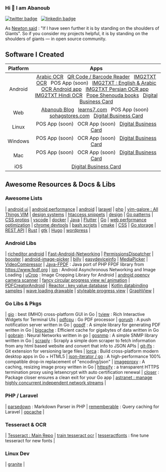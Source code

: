 ### Hi 👋 I am Abanoub

[![twitter badge](https://img.shields.io/badge/twitter-@_abanoub_hanna_-%231FA1F1?style=flat&logo=twitter&logoColor=white)](https://twitter.com/_abanoub_hanna_)
&nbsp;
[![linkedin badge](https://img.shields.io/badge/linkedin-abanoub_hanna-%230177B5?style=flat&logo=linkedin)](https://www.linkedin.com/in/abanoub-hanna)

As [Newton said](https://en.wikipedia.org/wiki/Standing_on_the_shoulders_of_giants) : "If I have seen further it is by standing on the shoulders of Giants". So if you consider my projects helpful, it is by standing on the shoulders of giants — in open source community.

## Software I Created

|Platform|Apps|
|:---:|:---:|
| Android | [Arabic OCR](https://appgallery.huawei.com/#/app/C102909069) &nbsp; [QR Code / Barcode Reader](https://github.com/abanoub-hanna/qr-scanner) &nbsp; [ IMG2TXT OCR](https://play.google.com/store/apps/details?id=com.softwarepharaoh.img2txt.latin) &nbsp;  POS App (soon) &nbsp; [IMG2TXT : English & Arabic OCR Android app](https://play.google.com/store/apps/details?id=com.softwarepharaoh.img2txt) &nbsp; [IMG2TXT Persian OCR app](https://play.google.com/store/apps/details?id=com.softwarepharaoh.img2txt.persian) &nbsp; [IMG2TXT Hindi OCR](https://play.google.com/store/apps/details?id=com.softwarepharaoh.img2txt.hindi) &nbsp; [Pope Shenouda books](https://play.google.com/store/apps/details?id=com.softwarepharaoh.popebooks) &nbsp; [Digital Business Card](https://kartbusiness.com) |
| Web | [Abanoub Blog](https://www.abanoubhanna.com) &nbsp; [learns7.com](https://learns7.com) &nbsp; POS App (soon) &nbsp; [sohagstores.com](https://sohagstores.com/) &nbsp; [Digital Business Card](https://kartbusiness.com) |
| Linux | POS App (soon) &nbsp; OCR App (soon) &nbsp; [Digital Business Card](https://kartbusiness.com) |
| Windows | POS App (soon) &nbsp; OCR App (soon) &nbsp; [Digital Business Card](https://kartbusiness.com) |
| Mac | POS App (soon) &nbsp; OCR App (soon) &nbsp; [Digital Business Card](https://kartbusiness.com) |
| iOS | [Digital Business Card](https://kartbusiness.com) |

## Awesome Resources & Docs & Libs

### Awesome Lists

|
[android ui](https://github.com/wasabeef/awesome-android-ui)
|
[android performance](https://github.com/Juude/awesome-android-performance)
|
[android](https://github.com/JStumpp/awesome-android)
|
[laravel](https://github.com/chiraggude/awesome-laravel)
|
[php](https://github.com/ziadoz/awesome-php)
|
[vim-galore : All Things VIM](https://github.com/mhinz/vim-galore)
|
[design systems](https://github.com/alexpate/awesome-design-systems)
|
[htaccess snippets](https://github.com/phanan/htaccess)
|
[design](https://github.com/gztchan/awesome-design)
|
[Go patterns](https://github.com/tmrts/go-patterns)
|
[CSS protips](https://github.com/AllThingsSmitty/css-protips)
|
[vscode](https://github.com/viatsko/awesome-vscode)
|
[docker](https://github.com/veggiemonk/awesome-docker)
|
[Java](https://github.com/akullpp/awesome-java)
|
[Flutter](https://github.com/Solido/awesome-flutter)
|
[Go](https://github.com/avelino/awesome-go)
|
[web performance optimization](https://github.com/davidsonfellipe/awesome-wpo)
|
[chrome devtools](https://github.com/ChromeDevTools/awesome-chrome-devtools)
|
[bash scripts](https://github.com/awesome-lists/awesome-bash)
|
[cmake](https://github.com/onqtam/awesome-cmake)
|
[CSS](https://github.com/awesome-css-group/awesome-css)
|
[Go storage](https://github.com/gostor/awesome-go-storage)
|
[REST API](https://github.com/marmelab/awesome-rest)
|
[Rust](https://github.com/rust-unofficial/awesome-rust)
|
[gtk](https://github.com/myfreeweb/awesome-gtk)
|
[Hugo](https://github.com/theNewDynamic/awesome-hugo)
|
[wordpress](https://github.com/miziomon/awesome-wordpress)
|

### Android Libs

|
[richeditor android](https://github.com/wasabeef/richeditor-android)
|
[Fast-Android-Networking](https://github.com/amitshekhariitbhu/Fast-Android-Networking)
|
[PermissionsDispatcher](https://github.com/permissions-dispatcher/PermissionsDispatcher)
|
[booster](https://github.com/didi/booster)
|
[android-image-picker](https://github.com/esafirm/android-image-picker)
|
[billy](https://github.com/premium-minds/billy)
|
[easydeviceinfo](https://github.com/nisrulz/easydeviceinfo)
|
[MediaPicker](https://github.com/alhazmy13/MediaPicker)
|
[VideoCompressor](https://github.com/fishwjy/VideoCompressor)
|
[Java-FPDF](https://github.com/nkiraly/Java-FPDF) : Java port of PHP FPDF library from https://www.fpdf.org
|
[ion](https://github.com/koush/ion) : Android Asynchronous Networking and Image Loading
|
[uCrop](https://github.com/Yalantis/uCrop) : Image Cropping Library for Android
|
[android opencv camera scanner](https://github.com/aashari/android-opencv-camera-scanner)
|
[fancy circular progress view w/ animation](https://github.com/zekapp/Android-ProgressViews)
|
[PDFCreatorAndroid](https://github.com/tejpratap46/PDFCreatorAndroid)
|
[Reactor : key value database](https://github.com/oky2abbas/reactor)
|
[Kotlin databinding samples](https://github.com/android/databinding-samples)
|
[wave loading drawable](https://github.com/race604/WaveLoading)
|
[styleable progress view](https://github.com/WhiteDG/ProgressView)
|
[GraphView](https://github.com/jjoe64/GraphView)
|

### Go Libs & Pkgs

|
[gio](https://github.com/gioui/gio) : best (IMHO) cross-platform GUI in Go
|
[tview](https://github.com/rivo/tview) : Rich Interactive Widgets for Terminal UIs
|
[pdfcpu](https://github.com/pdfcpu/pdfcpu) : Go PDF processor
|
[gorush](https://github.com/appleboy/gorush) : A push notification server written in Go
|
[gopdf](https://github.com/signintech/gopdf) : A simple library for generating PDF written in Go
|
[bigcache](https://github.com/allegro/bigcache) : Efficient cache for gigabytes of data written in Go
|
[gobrain](https://github.com/goml/gobrain) : Neural Networks written in go
|
[gosnmp](https://github.com/alouca/gosnmp) : A simple SNMP library written in Go
|
[scraply](https://github.com/alash3al/scraply) : Scraply a simple dom scraper to fetch information from any html based website and convert that info to JSON APIs
|
[git-lfs](https://github.com/git-lfs/git-lfs) : Git extension for versioning large files
|
[lorca](https://github.com/zserge/lorca) : Build cross-platform modern desktop apps in Go + HTML5
|
[json-iterator / go](https://github.com/json-iterator/go) : A high-performance 100% compatible drop-in replacement of "encoding/json"
|
[imageproxy](https://github.com/willnorris/imageproxy) : A caching, resizing image proxy written in Go
|
[httpsify](https://github.com/alash3al/httpsify) : a transparent HTTPS termination proxy using letsencrypt with auto certification renewal
|
[closer](https://github.com/xlab/closer) : Package closer ensures a clean exit for your Go app
|
[astranet : manage highly concurrent independent network streams](https://github.com/zenhotels/astranet)
|

### PHP / Laravel

|
[parsedown](https://github.com/erusev/parsedown) : Markdown Parser in PHP
|
[rememberable](https://github.com/dwightwatson/rememberable) : Query caching for Laravel
|
[opcache](https://www.php.net/manual/en/opcache.installation.php)
|

### Tesseract & OCR

|
[Tesseract : Main Repo](https://github.com/tesseract-ocr/tesseract)
|
[train tesseract ocr](https://github.com/abanoub-hanna/train-tesseract-ocr)
|
[tesseractfonts](https://github.com/dhivehi/tesseractfonts) : fine tune tesseract for new fonts
|

### Linux Dev

|
[granite](https://github.com/elementary/granite)
|
